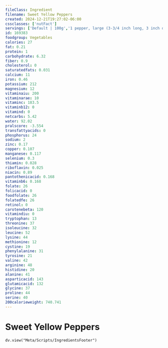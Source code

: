 ```yaml
---
fileClass: Ingredient
filename: Sweet Yellow Peppers
created: 2024-12-21T19:27:02-06:00
cssclasses: ['nutFact']
servings: ['Default | 100g','1 pepper, large (3-3/4 inch long, 3 inch dia) | 186','10 strips | 52']
id: 169383
foodgroup: Vegetables
calories: 27
fat: 0.21
protein: 1
carbohydrate: 6.32
fiber: 0.9
cholesterol: 0
saturatedfats: 0.031
calcium: 11
iron: 0.46
potassium: 212
magnesium: 12
vitaminaiu: 200
vitaminarae: 10
vitaminc: 183.5
vitaminb12: 0
vitamind: 0
netcarbs: 5.42
water: 92.02
pralscore: -3.554
transfattyacids: 0
phosphorus: 24
sodium: 2
zinc: 0.17
copper: 0.107
manganese: 0.117
selenium: 0.3
thiamin: 0.028
riboflavin: 0.025
niacin: 0.89
pantothenicacid: 0.168
vitaminb6: 0.168
folate: 26
folicacid: 0
foodfolate: 26
folatedfe: 26
retinol: 0
carotenebeta: 120
vitamindiu: 0
tryptophan: 13
threonine: 37
isoleucine: 32
leucine: 52
lysine: 44
methionine: 12
cystine: 19
phenylalanine: 31
tyrosine: 21
valine: 42
arginine: 48
histidine: 20
alanine: 41
asparticacid: 143
glutamicacid: 132
glycine: 37
proline: 44
serine: 40
200calorieweight: 740.741
---
```


# Sweet Yellow Peppers

```dataviewjs
dv.view("Meta/Scripts/IngredientsFooter")
```